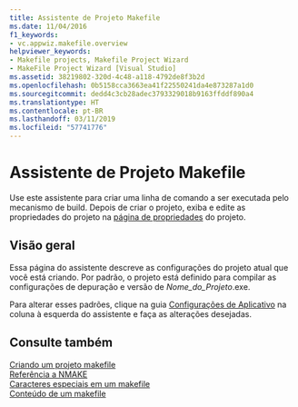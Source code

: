 ```yaml
---
title: Assistente de Projeto Makefile
ms.date: 11/04/2016
f1_keywords:
- vc.appwiz.makefile.overview
helpviewer_keywords:
- Makefile projects, Makefile Project Wizard
- MakeFile Project Wizard [Visual Studio]
ms.assetid: 38219802-320d-4c48-a118-4792de8f3b2d
ms.openlocfilehash: 0b5158cca3663ea41f22550241da4e873287a1d0
ms.sourcegitcommit: dedd4c3cb28adec3793329018b9163ffddf890a4
ms.translationtype: HT
ms.contentlocale: pt-BR
ms.lasthandoff: 03/11/2019
ms.locfileid: "57741776"
---
```

# <a name="makefile-project-wizard"></a>Assistente de Projeto Makefile

Use este assistente para criar uma linha de comando a ser executada pelo mecanismo de build. Depois de criar o projeto, exiba e edite as propriedades do projeto na [página de propriedades](../ide/working-with-project-properties.md) do projeto.

## <a name="overview"></a>Visão geral

Essa página do assistente descreve as configurações do projeto atual que você está criando. Por padrão, o projeto está definido para compilar as configurações de depuração e versão de *Nome_do_Projeto*.exe.

Para alterar esses padrões, clique na guia [Configurações de Aplicativo](../ide/application-settings-makefile-project-wizard.md) na coluna à esquerda do assistente e faça as alterações desejadas.

## <a name="see-also"></a>Consulte também

[Criando um projeto makefile](../ide/creating-a-makefile-project.md)<br>
[Referência a NMAKE](../build/nmake-reference.md)<br>
[Caracteres especiais em um makefile](../build/special-characters-in-a-makefile.md)<br>
[Conteúdo de um makefile](../build/contents-of-a-makefile.md)
